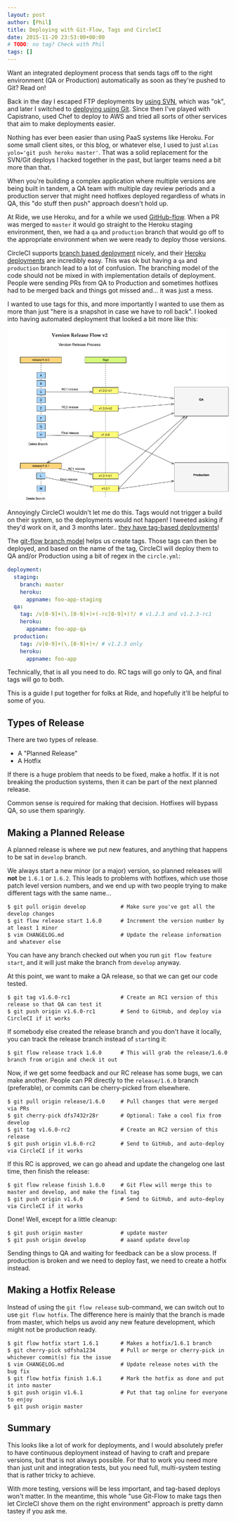 ```yaml
---
layout: post
author: [Phil]
title: Deploying with Git-Flow, Tags and CircleCI
date: 2015-11-20 23:53:00+00:00
# TODO: no tag? Check with Phil
tags: []
---
```


Want an integrated deployment process that sends tags off to the right environment (QA or Production) automatically as soon as they're pushed to Git? Read on!

Back in the day I escaped FTP deployments by [using SVN](/2008/10/02/Deploying-sites-with-SVN/), which was "ok", and later I switched to [deploying using Git](/git/2010/02/23/Deploying-websites-with-Git/). Since then I've played with Capistrano, used Chef to deploy to AWS and tried all sorts of other services that aim to make deployments easier.

Nothing has ever been easier than using PaaS systems like Heroku. For some small client sites, or this blog, or whatever else, I used to just `alias yolo='git push heroku master'`. That was a solid replacement for the SVN/Git deploys I hacked together in the past, but larger teams need a bit more than that. 

When you're building a complex application where multiple versions are being built in tandem, a QA team with multiple day review periods and a production server that might need hotfixes deployed regardless of whats in QA, this "do stuff then push" approach doesn't hold up.

At Ride, we use Heroku, and for a while we used [GitHub-flow](https://guides.github.com/introduction/flow/). When a PR was merged to `master` it would go straight to the Heroku staging environment, then, we had a `qa` and `production` branch that would go off to the appropriate environment when we were ready to deploy those versions.

CircleCI supports [branch based deployment](https://circleci.com/docs/configuration#deployment) nicely, and their [Heroku deployments](https://circleci.com/docs/continuous-deployment-with-heroku) are incredibly easy. This was ok but having a `qa` and `production` branch lead to a lot of confusion. The branching model of the code should not be mixed in with implementation details of deployment. People were sending PRs from QA to Production and sometimes hotfixes had to be merged back and things got missed and... it was just a mess.

I wanted to use tags for this, and more importantly I wanted to use them as more than just "here is a snapshot in case we have to roll back". I looked into having automated deployment that looked a bit more like this:

![Fancy diagram showing tag version-based deployments to QA/Prod](img/2015-11-20-deploying-with-git-flow-tags-and-circleci/fancy-diagram.jpg)

Annoyingly CircleCI wouldn't let me do this. Tags would not trigger a build on their system, so the deployments would not happen! I tweeted asking if they'd work on it, and 3 months later.. [they have tag-based deployments](https://circleci.com/docs/configuration#tags)! 

The [git-flow branch model](http://nvie.com/posts/a-successful-git-branching-model/) helps us create tags. Those tags can then be deployed, and based on the name of the tag, CircleCI will deploy them to QA and/or Production using a bit of regex in the `circle.yml`:

~~~ yaml
deployment:
  staging:
    branch: master
    heroku:
      appname: foo-app-staging
  qa:
    tag: /v[0-9]+(\.[0-9]+)+(-rc[0-9]+)?/ # v1.2.3 and v1.2.3-rc1
    heroku:
      appname: foo-app-qa
  production:
    tag: /v[0-9]+(\.[0-9]+)+/ # v1.2.3 only
    heroku:
      appname: foo-app
~~~

Technically, that is all you need to do. RC tags will go only to QA, and final tags will go to both. 

This is a guide I put together for folks at Ride, and hopefully it'll be helpful to some of you.

## Types of Release

There are two types of release. 

- A "Planned Release"
- A Hotfix

If there is a huge problem that needs to be fixed, make a hotfix. If it is not breaking the production systems, then it can be part of the next planned release.

Common sense is required for making that decision. Hotfixes will bypass QA, so use them sparingly.

## Making a Planned Release

A planned release is where we put new features, and anything that happens to be sat in `develop` branch. 

We always start a new minor (or a major) version, so planned releases will **not** be `1.6.1` or `1.6.2`. This leads to problems with hotfixes, which use those patch level version numbers, and we end up with two people trying to make different tags with the same name...

~~~
$ git pull origin develop           # Make sure you've got all the develop changes
$ git flow release start 1.6.0      # Increment the version number by at least 1 minor
$ vim CHANGELOG.md                  # Update the release information and whatever else
~~~

You can have any branch checked out when you run `git flow feature start`, and it will just make the branch from `develop` anyway.

At this point, we want to make a QA release, so that we can get our code tested.

~~~
$ git tag v1.6.0-rc1                # Create an RC1 version of this release so that QA can test it
$ git push origin v1.6.0-rc1        # Send to GitHub, and deploy via CircleCI if it works
~~~

If somebody else created the release branch and you don't have it locally, you can track the release branch instead of `start`ing it:

~~~
$ git flow release track 1.6.0      # This will grab the release/1.6.0 branch from origin and check it out
~~~

Now, if we get some feedback and our RC release has some bugs, we can make another. People can PR directly to the `release/1.6.0` branch (preferable), or commits can be cherry-picked from elsewhere.

~~~
$ git pull origin release/1.6.0     # Pull changes that were merged via PRs
$ git cherry-pick dfs7432r28r       # Optional: Take a cool fix from develop
$ git tag v1.6.0-rc2                # Create an RC2 version of this release
$ git push origin v1.6.0-rc2        # Send to GitHub, and auto-deploy via CircleCI if it works
~~~

If this RC is approved, we can go ahead and update the changelog one last time, then finish the release:

~~~
$ git flow release finish 1.6.0     # Git Flow will merge this to master and develop, and make the final tag
$ git push origin v1.6.0            # Send to GitHub, and auto-deploy via CircleCI if it works
~~~

Done! Well, except for a little cleanup:

~~~
$ git push origin master            # update master
$ git push origin develop           # aaand update develop
~~~

Sending things to QA and waiting for feedback can be a slow process. If production is broken and we need to deploy fast, we need to create a hotfix instead.

## Making a Hotfix Release

Instead of using the `git flow release` sub-command, we can switch out to use `git flow hotfix`. The difference here is mainly that the branch is made from master, which helps us avoid any new feature development, which might not be production ready. 

~~~
$ git flow hotfix start 1.6.1       # Makes a hotfix/1.6.1 branch
$ git cherry-pick sdfsha1234        # Pull or merge or cherry-pick in whichever commit(s) fix the issue
$ vim CHANGELOG.md                  # Update release notes with the bug fix
$ git flow hotfix finish 1.6.1      # Mark the hotfix as done and put it into master
$ git push origin v1.6.1            # Put that tag online for everyone to enjoy
$ git push origin master
~~~

## Summary

This looks like a lot of work for deployments, and I would absolutely prefer to have continuous deployment instead of having to craft and prepare versions, but that is not always possible. For that to work you need more than just unit and integration tests, but you need full, multi-system testing that is rather tricky to achieve. 

With more testing, versions will be less important, and tag-based deploys won't matter. In the meantime, this whole "use Git-Flow to make tags then let CircleCI shove them on the right environment" approach is pretty damn tastey if you ask me. 
